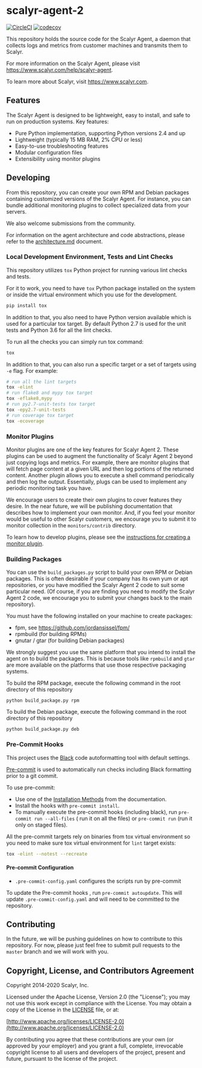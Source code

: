 # scalyr-agent-2

[![CircleCI](https://circleci.com/gh/scalyr/scalyr-agent-2.svg?style=svg)](https://circleci.com/gh/scalyr/scalyr-agent-2) 
[![codecov](https://codecov.io/gh/scalyr/scalyr-agent-2/branch/master/graph/badge.svg)](https://codecov.io/gh/scalyr/scalyr-agent-2)

This repository holds the source code for the Scalyr Agent, a daemon that collects logs and metrics from
customer machines and transmits them to Scalyr.

For more information on the Scalyr Agent, please visit https://www.scalyr.com/help/scalyr-agent.

To learn more about Scalyr, visit https://www.scalyr.com.

## Features

The Scalyr Agent is designed to be lightweight, easy to install, and safe to run on production systems.
Key features:

  * Pure Python implementation, supporting Python versions 2.4 and up
  * Lightweight (typically 15 MB RAM, 2% CPU or less)
  * Easy-to-use troubleshooting features
  * Modular configuration files
  * Extensibility using monitor plugins

## Developing

From this repository, you can create your own RPM and Debian packages containing customized versions of
the Scalyr Agent. For instance, you can bundle additional monitoring plugins to collect specialized data
from your servers.

We also welcome submissions from the community.

For information on the agent architecture and code abstractions, please refer to the
[architecture.md](docs/architecture.md) document.

### Local Development Environment, Tests and Lint Checks

This repository utilizes ``tox`` Python project for running various lint checks and tests.

For it to work, you need to have ``tox`` Python package installed on the system or inside the virtual
environment which you use for the development.

```bash
pip install tox
```

In addition to that, you also need to have Python version available which is used for a particular
tox target. By default Python 2.7 is used for the unit tests and Python 3.6 for all the lint checks.

To run all the checks you can simply run tox command:

```bash
tox
```

In addition to that, you can also run a specific target or a set of targets using ``-e`` flag. For example:

```bash
# run all the lint targets
tox -elint
# run flake8 and mypy tox target
tox -eflake8,mypy
# run py2.7-unit-tests tox target
tox -epy2.7-unit-tests
# run coverage tox target
tox -ecoverage
```

### Monitor Plugins

Monitor plugins are one of the key features for Scalyr Agent 2.  These plugins can be used to augment the
functionality of Scalyr Agent 2 beyond just copying logs and metrics.  For example, there are monitor plugins
that will fetch page content at a given URL and then log portions of the returned content.  Another plugin allows
you to execute a shell command periodically and then log the output.  Essentially, plugs can be used to implement
any periodic monitoring task you have.

We encourage users to create their own plugins to cover features they desire.  In the near future, we will be
publishing documentation that describes how to implement your own monitor.  And, if you feel your monitor would
be useful to other Scalyr customers, we encourage you to submit it to monitor collection in the `monitors/contrib`
directory.

To learn how to develop plugins, please see the
[instructions for creating a monitor plugin](docs/CREATING_MONITORS.md).

### Building Packages

You can use the `build_packages.py` script to build your own RPM or Debian packages.  This is often desirable
if your company has its own yum or apt repositories, or you have modified the Scalyr Agent 2 code to suit
some particular need.  (Of course, if you are finding you need to modify the Scalyr Agent 2 code, we encourage you
to submit your changes back to the main repository).

You must have the following installed on your machine to create packages:

  * fpm, see https://github.com/jordansissel/fpm/
  * rpmbuild (for building RPMs)
  * gnutar / gtar (for building Debian packages)

We strongly suggest you use the same platform that you intend to install the agent on to build the packages.
This is because tools like `rpmbuild` and `gtar` are more available on the platforms that use those respective
packaging systems.

To build the RPM package, execute the following command in the root directory of this repository

    python build_package.py rpm

To build the Debian package, execute the following command in the root directory of this repository

    python build_package.py deb

### Pre-Commit Hooks

This project uses the [Black](http://black.readthedocs.io) code autoformatting tool with default
settings.

[Pre-commit](https://pre-commit.com) is used to automatically run checks including Black formatting
prior to a git commit.

To use pre-commit:

- Use one of the [Installation Methods](https://pre-commit.com/#install) from the documentation.
- Install the hooks with `pre-commit install`.
- To manually execute the pre-commit hooks (including black), run `pre-commit run --all-files` (
  run it on all the files) or ``pre-commit run`` (run it only on staged files).

All the pre-commit targets rely on binaries from tox virtual environment so you need to make sure
tox virtual environment for ``lint`` target exists:

```bash
tox -elint --notest --recreate
```

#### Pre-commit Configuration

- `.pre-commit-config.yaml` configures the scripts run by pre-commit

To update the Pre-commit hooks , run `pre-commit autoupdate`. This will update
`.pre-commit-config.yaml` and will need to be committed to the repository.

## Contributing

In the future, we will be pushing guidelines on how to contribute to this repository.  For now, please just
feel free to submit pull requests to the `master` branch and we will work with you.

## Copyright, License, and Contributors Agreement

Copyright 2014-2020 Scalyr, Inc.

Licensed under the Apache License, Version 2.0 (the "License"); you may not use this work except in
compliance with the License. You may obtain a copy of the License in the [LICENSE](LICENSE.txt) file, or at:

[http://www.apache.org/licenses/LICENSE-2.0](http://www.apache.org/licenses/LICENSE-2.0)

By contributing you agree that these contributions are your own (or approved by your employer) and you
grant a full, complete, irrevocable copyright license to all users and developers of the project,
present and future, pursuant to the license of the project.
